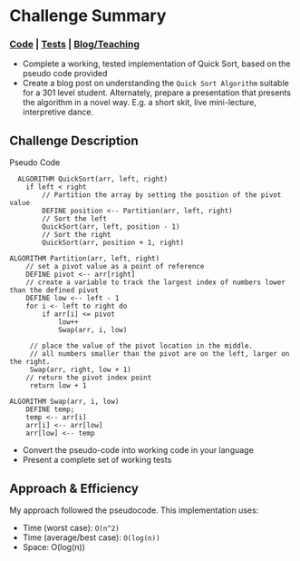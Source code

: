 # Challenge Summary
### [Code](/algorithms/src/main/java/algorithms/Sort.java) | [Tests](/algorithms/src/test/java/algorithms/SortTest.java) | [Blog/Teaching](/algorithms/blogPosts/QuickSort.md)

* Complete a working, tested implementation of Quick Sort, based on the pseudo code provided
* Create a blog post on understanding the `Quick Sort Algorithm` suitable for a 301 level student. Alternately, prepare a presentation that presents the algorithm in a novel way. E.g. a short skit, live mini-lecture, interpretive dance.

## Challenge Description
Pseudo Code
```
  ALGORITHM QuickSort(arr, left, right)
    if left < right
        // Partition the array by setting the position of the pivot value 
        DEFINE position <-- Partition(arr, left, right)
        // Sort the left
        QuickSort(arr, left, position - 1)
        // Sort the right
        QuickSort(arr, position + 1, right)

ALGORITHM Partition(arr, left, right)
    // set a pivot value as a point of reference
    DEFINE pivot <-- arr[right]
    // create a variable to track the largest index of numbers lower than the defined pivot
    DEFINE low <-- left - 1
    for i <- left to right do
        if arr[i] <= pivot
            low++
            Swap(arr, i, low)

     // place the value of the pivot location in the middle.
     // all numbers smaller than the pivot are on the left, larger on the right. 
     Swap(arr, right, low + 1)
    // return the pivot index point
     return low + 1

ALGORITHM Swap(arr, i, low)
    DEFINE temp;
    temp <-- arr[i]
    arr[i] <-- arr[low]
    arr[low] <-- temp
```
* Convert the pseudo-code into working code in your language
* Present a complete set of working tests

## Approach & Efficiency
My approach followed the pseudocode. This implementation uses:
* Time (worst case): `O(n^2)`
* Time (average/best case): `O(log(n))`
* Space: O(log(n))
